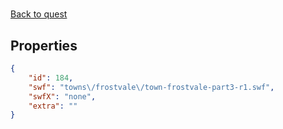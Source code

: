 # <no name available>

<no description available>

[Back to quest](../quests.md)

## Properties

```json
{
    "id": 184,
    "swf": "towns\/frostvale\/town-frostvale-part3-r1.swf",
    "swfX": "none",
    "extra": ""
}
```


